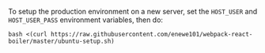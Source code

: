 To setup the production environment on a new server, set the `HOST_USER` and
`HOST_USER_PASS` environment variables, then do:

    bash <(curl https://raw.githubusercontent.com/enewe101/webpack-react-boiler/master/ubuntu-setup.sh)
